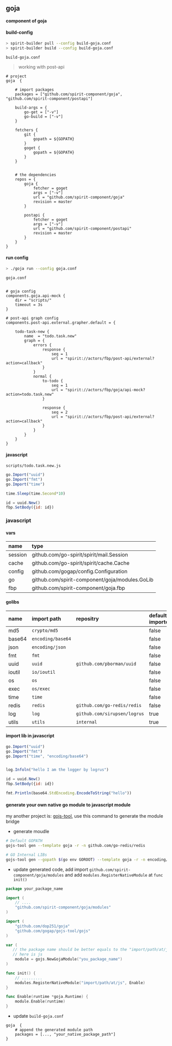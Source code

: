 goja
----

**component of goja**


#### build-config

```bash
> spirit-builder pull --config build-goja.conf
> spirit-builder build --config build-goja.conf
```

`build-goja.conf`

> working with post-api

```hocon
# project
goja  {

	# import packages
	packages = ["github.com/spirit-component/goja", "github.com/spirit-component/postapi"]

	build-args = {
		go-get = ["-v"]
		go-build = ["-v"]
	}

	fetchers {
		git {
			gopath = ${GOPATH}
		}
		goget {
			gopath = ${GOPATH}
		}
	}


	# the dependencies
	repos = {
		goja {
			fetcher = goget
			args = ["-v"]
			url = "github.com/spirit-component/goja"
			revision = master
		}

		postapi {
			fetcher = goget
			args = ["-v"]
			url = "github.com/spirit-component/postapi"
			revision = master
		}
	}
}
```


#### run config

```bash
> ./goja run --config goja.conf
```


`goja.conf`

```hocon

# goja config
components.goja.api-mock {
	dir = "scripts/"
	timeout = 3s
}

# post-api graph config
components.post-api.external.grapher.default = {

	todo-task-new {
		name  = "todo.task.new"
		graph = {
			errors {
				response {
					seq = 1
					url = "spirit://actors/fbp/post-api/external?action=callback"
				}
			}
			normal {
				to-todo {
					seq = 1
					url = "spirit://actors/fbp/goja/api-mock?action=todo.task.new"
				}

				response {
					seq = 2
					url = "spirit://actors/fbp/post-api/external?action=callback"
				}
			}
		}
	}
}

```


#### javascript

`scripts/todo.task.new.js`

```javascript
go.Import("uuid")
go.Import("fmt")
go.Import("time")

time.Sleep(time.Second*10)

id = uuid.New()
fbp.SetBody({id: id})
```



### javascript

#### vars

name|type
:--|:--
session|github.com/go-spirit/spirit/mail.Session
cache|github.com/go-spirit/spirit/cache.Cache
config|github.com/gogap/config.Configuration
go|github.com/spirit-component/goja/modules.GoLib
fbp|github.com/spirit-component/goja.fbp


#### golibs

name |import path | repositry | default imported
:--|:--|:--|:--
md5 | `crypto/md5`||false
base64 | `encoding/base64`||false
json | `encoding/json`||false
fmt | `fmt`||false
uuid | `uuid`| `github.com/pborman/uuid`|false
ioutil|`io/ioutil`||false
os|`os`||false
exec|`os/exec`||false
time|`time`||false
redis|`redis`| `github.com/go-redis/redis`|false
log|`log`| `github.com/sirupsen/logrus`|true
utils|`utils`|`internal`|true




#### import lib in javascript

```javascript
go.Import("uuid")
go.Import("fmt")
go.Import("time", "encoding/base64")


log.Infoln("hello I am the logger by logrus")

id = uuid.New()
fbp.SetBody({id: id})

fmt.Println(base64.StdEncoding.EncodeToString("hello"))
```


#### generate your own native go module to javascript module

my another project is: [gojs-tool](https://github.com/gogap/gojs-tool), use this command to generate the module bridge

- generate moudle

```bash
# Default GOPATH
gojs-tool gen --template goja -r -n github.com/go-redis/redis

# GO Internal LIBs
gojs-tool gen --gopath $(go env GOROOT) --template goja -r -n encoding/json
```

- update generated code, add import `github.com/spirit-component/goja/modules` and add `modules.RegisterNativeModule` at `func init()`

```go
package your_package_name

import (
	// ....
	"github.com/spirit-component/goja/modules"
)

import (
	"github.com/dop251/goja"
	"github.com/gogap/gojs-tool/gojs"
)

var (
   // the package name should be better equals to the "import/path/at/js" 's last slash name
   // here is js
	module = gojs.NewGojaModule("you_package_name")
)

func init() {
	// .........
	modules.RegisterNativeModule("import/path/at/js", Enable)
}

func Enable(runtime *goja.Runtime) {
	module.Enable(runtime)
}
```

- update `build-goja.conf`

```
goja  {
	# append the generated module path
	packages = [..., "your_native_package_path"]
}
```
